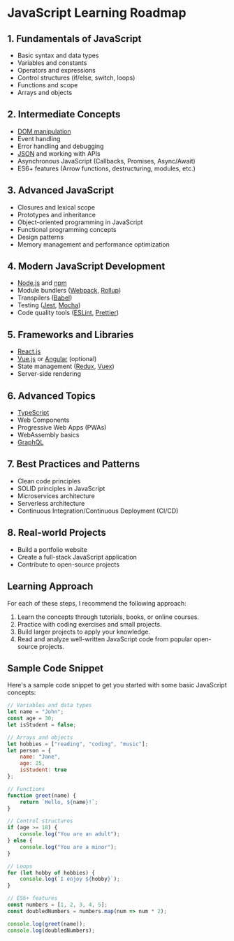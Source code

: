 # JavaScript Learning Roadmap

## 1. Fundamentals of JavaScript
- Basic syntax and data types
- Variables and constants
- Operators and expressions
- Control structures (if/else, switch, loops)
- Functions and scope
- Arrays and objects

## 2. Intermediate Concepts
- [DOM manipulation](https://developer.mozilla.org/en-US/docs/Web/API/Document_Object_Model)
- Event handling
- Error handling and debugging
- [JSON](https://developer.mozilla.org/en-US/docs/Web/JavaScript/Reference/Global_Objects/JSON) and working with APIs
- Asynchronous JavaScript (Callbacks, Promises, Async/Await)
- ES6+ features (Arrow functions, destructuring, modules, etc.)

## 3. Advanced JavaScript
- Closures and lexical scope
- Prototypes and inheritance
- Object-oriented programming in JavaScript
- Functional programming concepts
- Design patterns
- Memory management and performance optimization

## 4. Modern JavaScript Development
- [Node.js](https://nodejs.org/) and [npm](https://www.npmjs.com/)
- Module bundlers ([Webpack](https://webpack.js.org/), [Rollup](https://rollupjs.org/guide/en/))
- Transpilers ([Babel](https://babeljs.io/))
- Testing ([Jest](https://jestjs.io/), [Mocha](https://mochajs.org/))
- Code quality tools ([ESLint](https://eslint.org/), [Prettier](https://prettier.io/))

## 5. Frameworks and Libraries
- [React.js](https://reactjs.org/)
- [Vue.js](https://vuejs.org/) or [Angular](https://angular.io/) (optional)
- State management ([Redux](https://redux.js.org/), [Vuex](https://vuex.vuejs.org/))
- Server-side rendering

## 6. Advanced Topics
- [TypeScript](https://www.typescriptlang.org/)
- Web Components
- Progressive Web Apps (PWAs)
- WebAssembly basics
- [GraphQL](https://graphql.org/)

## 7. Best Practices and Patterns
- Clean code principles
- SOLID principles in JavaScript
- Microservices architecture
- Serverless architecture
- Continuous Integration/Continuous Deployment (CI/CD)

## 8. Real-world Projects
- Build a portfolio website
- Create a full-stack JavaScript application
- Contribute to open-source projects

## Learning Approach
For each of these steps, I recommend the following approach:
1. Learn the concepts through tutorials, books, or online courses.
2. Practice with coding exercises and small projects.
3. Build larger projects to apply your knowledge.
4. Read and analyze well-written JavaScript code from popular open-source projects.

## Sample Code Snippet
Here's a sample code snippet to get you started with some basic JavaScript concepts:

```javascript
// Variables and data types
let name = "John";
const age = 30;
let isStudent = false;

// Arrays and objects
let hobbies = ["reading", "coding", "music"];
let person = {
    name: "Jane",
    age: 25,
    isStudent: true
};

// Functions
function greet(name) {
    return `Hello, ${name}!`;
}

// Control structures
if (age >= 18) {
    console.log("You are an adult");
} else {
    console.log("You are a minor");
}

// Loops
for (let hobby of hobbies) {
    console.log(`I enjoy ${hobby}`);
}

// ES6+ features
const numbers = [1, 2, 3, 4, 5];
const doubledNumbers = numbers.map(num => num * 2);

console.log(greet(name));
console.log(doubledNumbers);
